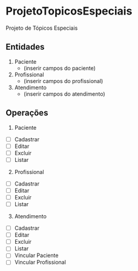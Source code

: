 # ProjetoTopicosEspeciais
Projeto de Tópicos Especiais

## Entidades

1. Paciente
   - (inserir campos do paciente)
2. Profissional
   - (inserir campos do profissional)
3. Atendimento
   - (inserir campos do atendimento)

## Operações

1. Paciente
- [ ] Cadastrar
- [ ] Editar
- [ ] Excluir
- [ ] Listar
2. Profissional
- [ ] Cadastrar
- [ ] Editar
- [ ] Excluir
- [ ] Listar
3. Atendimento
- [ ] Cadastrar
- [ ] Editar
- [ ] Excluir
- [ ] Listar
- [ ] Vincular Paciente
- [ ] Vincular Profissional
